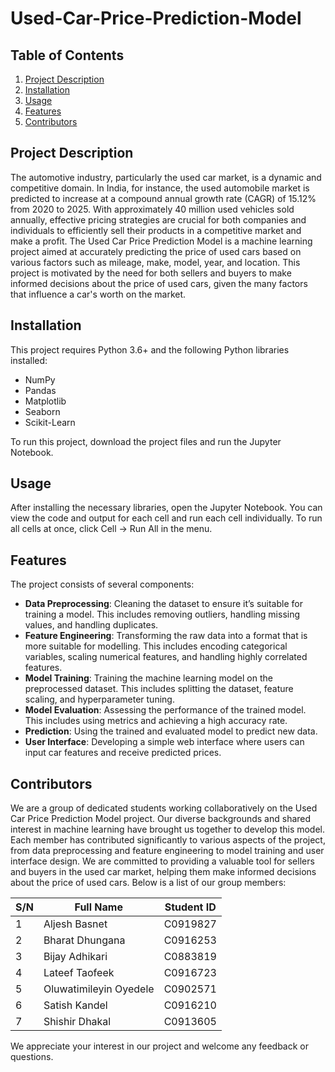 # Used-Car-Price-Prediction-Model

## Table of Contents
1. [Project Description](#project-description)
2. [Installation](#installation)
3. [Usage](#usage)
4. [Features](#features)
5. [Contributors](#contributors)

## Project Description
The automotive industry, particularly the used car market, is a dynamic and competitive domain. In India, for instance, the used automobile market is predicted to increase at a compound annual growth rate (CAGR) of 15.12% from 2020 to 2025. With approximately 40 million used vehicles sold annually, effective pricing strategies are crucial for both companies and individuals to efficiently sell their products in a competitive market and make a profit. The Used Car Price Prediction Model is a machine learning project aimed at accurately predicting the price of used cars based on various factors such as mileage, make, model, year, and location. This project is motivated by the need for both sellers and buyers to make informed decisions about the price of used cars, given the many factors that influence a car's worth on the market.

## Installation
This project requires Python 3.6+ and the following Python libraries installed:

- NumPy
- Pandas
- Matplotlib
- Seaborn
- Scikit-Learn

To run this project, download the project files and run the Jupyter Notebook.

## Usage
After installing the necessary libraries, open the Jupyter Notebook. You can view the code and output for each cell and run each cell individually. To run all cells at once, click Cell -> Run All in the menu.

## Features
The project consists of several components:
- **Data Preprocessing**: Cleaning the dataset to ensure it’s suitable for training a model. This includes removing outliers, handling missing values, and handling duplicates.
- **Feature Engineering**: Transforming the raw data into a format that is more suitable for modelling. This includes encoding categorical variables, scaling numerical features, and handling highly correlated features.
- **Model Training**: Training the machine learning model on the preprocessed dataset. This includes splitting the dataset, feature scaling, and hyperparameter tuning.
- **Model Evaluation**: Assessing the performance of the trained model. This includes using metrics and achieving a high accuracy rate.
- **Prediction**: Using the trained and evaluated model to predict new data.
- **User Interface**: Developing a simple web interface where users can input car features and receive predicted prices.

## Contributors
We are a group of dedicated students working collaboratively on the Used Car Price Prediction Model project. Our diverse backgrounds and shared interest in machine learning have brought us together to develop this model. Each member has contributed significantly to various aspects of the project, from data preprocessing and feature engineering to model training and user interface design. We are committed to providing a valuable tool for sellers and buyers in the used car market, helping them make informed decisions about the price of used cars. Below is a list of our group members:

| S/N | Full Name | Student ID |
| --- | --------- | ---------- |
| 1 | Aljesh Basnet | C0919827 |
| 2 | Bharat Dhungana | C0916253 |
| 3 | Bijay Adhikari | C0883819 |
| 4 | Lateef Taofeek | C0916723 |
| 5 | Oluwatimileyin Oyedele | C0902571 |
| 6 | Satish Kandel | C0916210 |
| 7 | Shishir Dhakal | C0913605 |

We appreciate your interest in our project and welcome any feedback or questions.
